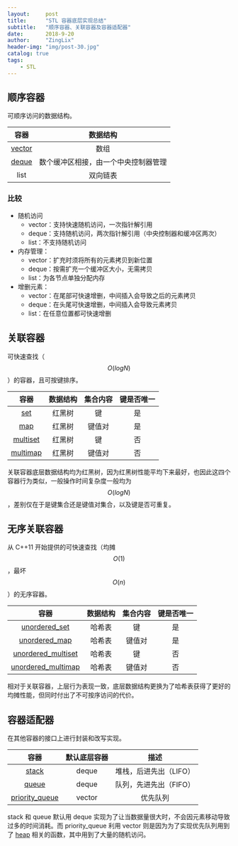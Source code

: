 ```yaml
---
layout:     post
title:      "STL 容器底层实现总结"
subtitle:   "顺序容器、关联容器及容器适配器"
date:       2018-9-20
author:     "ZingLix"
header-img: "img/post-30.jpg"
catalog: true
tags:
    - STL
---
```


## 顺序容器

可顺序访问的数据结构。

|容器|数据结构|
|:---:|:---:|
|[vector](/2018/04/19/STL-Vector/)|数组|
|[deque](/2018/05/07/STL-deque/)|数个缓冲区相接，由一个中央控制器管理|
|list|双向链表|

### 比较

- 随机访问
    - vector：支持快速随机访问，一次指针解引用
    - deque：支持随机访问，两次指针解引用（中央控制器和缓冲区两次）
    - list：不支持随机访问
- 内存管理：
    - vector：扩充时须将所有的元素拷贝到新位置
    - deque：按需扩充一个缓冲区大小，无需拷贝
    - list：为各节点单独分配内存
- 增删元素：
    - vector：在尾部可快速增删，中间插入会导致之后的元素拷贝
    - deque：在头尾可快速增删，中间插入会导致元素拷贝
    - list：在任意位置都可快速增删

## 关联容器

可快速查找（ $$O(logN)$$ ）的容器，且可按键排序。

|容器|数据结构|集合内容|键是否唯一|
|:---:|:---:|:---:|:---:|
|[set](/2018/09/27/STL-set&map/)|红黑树|键|是|
|[map](/2018/09/27/STL-set&map/)|红黑树|键值对|是|
|[multiset](/2018/09/27/STL-set&map/)|红黑树|键|否|
|[multimap](/2018/09/27/STL-set&map/)|红黑树|键值对|否|

关联容器底层数据结构均为红黑树，因为红黑树性能平均下来最好，也因此这四个容器行为类似，一般操作时间复杂度一般均为 $$O(logN)$$，差别仅在于是键集合还是键值对集合，以及键是否可重复。

## 无序关联容器

从 C++11 开始提供的可快速查找（均摊 $$O(1)$$，最坏 $$O(n)$$ ）的无序容器。

|容器|数据结构|集合内容|键是否唯一|
|:---:|:---:|:---:|:---:|
|[unordered_set](/2018/09/29/unordered_set&map/)|哈希表|键|是|
|[unordered_map](/2018/09/29/unordered_set&map/)|哈希表|键值对|是|
|[unordered_multiset](/2018/09/29/unordered_set&map/)|哈希表|键|否|
|[unordered_multimap](/2018/09/29/unordered_set&map/)|哈希表|键值对|否|

相对于关联容器，上层行为表现一致，底层数据结构更换为了哈希表获得了更好的均摊性能，但同时付出了不可按序访问的代价。

## 容器适配器

在其他容器的接口上进行封装和改写实现。

|容器|默认底层容器|描述|
|:---:|:---:|:---:|
|[stack](/2018/05/08/STL-stack/)|deque|堆栈，后进先出（LIFO）|
|[queue](/2018/05/15/STL-queue/)|deque|队列，先进先出（FIFO）|
|[priority_queue](/2018/05/29/STL-priority_queue/)|vector|优先队列|

stack 和 queue 默认用 deque 实现为了让当数据量很大时，不会因元素移动导致过多的时间消耗。而 priority_queue 利用 vector 则是因为为了实现优先队列用到了 [heap](/2018/05/27/STL-heap/) 相关的函数，其中用到了大量的随机访问。